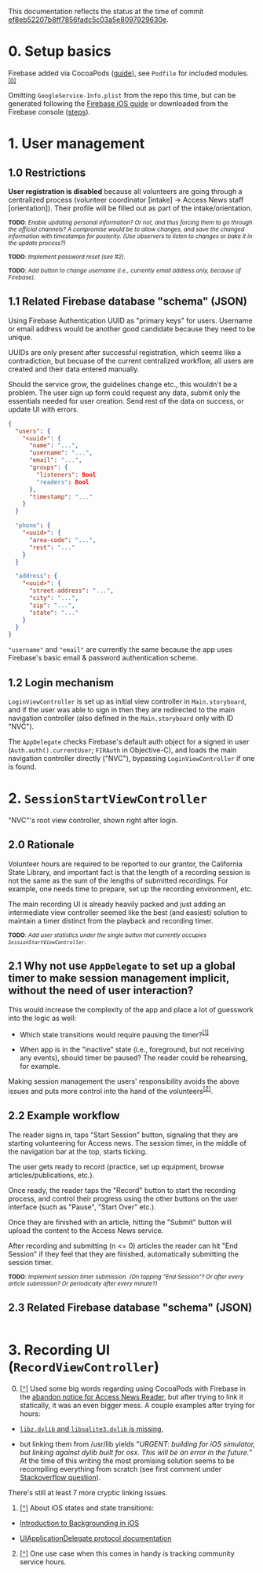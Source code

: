 This documentation reflects the status at the time of commit [ef8eb52207b8ff7856fadc5c03a5e8097929630e](https://github.com/society-for-the-blind/Access-News-Reader_iOS/commit/ef8eb52207b8ff7856fadc5c03a5e8097929630e).

# 0. Setup basics

Firebase added via CocoaPods ([guide](https://firebase.google.com/docs/ios/setup)), see `Podfile` for included modules.<sup id="note-0-up"><a href="#user-content-note-0-bottom">[0]</a></sup>

Omitting `GoogleService-Info.plist` from the repo this time, but can be generated following the [Firebase iOS guide](https://firebase.google.com/docs/ios/setup) or downloaded from the Firebase console ([steps](https://support.google.com/firebase/answer/7015592)).

# 1. User management

## 1.0 Restrictions

**User registration is disabled** because all volunteers are going through a centralized process (volunteer coordinator [intake] -> Access News staff [orientation]). Their profile will be filled out as part of the intake/orientation.

<sup>**TODO**: _Enable updating personal information? Or not, and thus forcing them to go through the official channels? A compromise would be to allow changes, and save the changed information with timestamps for posterity. (Use observers to listen to changes or bake it in the update process?)_</sup>

<sup>**TODO**: _Implement password reset (see #2)._</sup>

<sup>**TODO**: _Add button to change username (i.e., currently email address only, because of Firebase)._</sup>

## 1.1 Related Firebase database "schema" (JSON)

Using Firebase Authentication UUID as "primary keys" for users. Username or email address would be another good candidate because they need to be unique.

UUIDs are only present after successful registration, which seems like a contradiction, but becuase of the current centralized workflow, all users are created and their data entered manually.

Should the service grow, the guidelines change etc., this wouldn't be a problem. The user sign up form could request any data, submit only the essentials needed for user creation. Send rest of the data on success, or update UI with errors.

```json
{
  "users": {
    "<uuid>": {
      "name": "...",
      "username": "...",
      "email": "...",
      "groups": {
        "listeners": Bool
        "readers": Bool
      },
      "timestamp": "..."
    }
  }

  "phone": {
    "<uuid>": {
      "area-code": "...",
      "rest": "..."
    }
  }

  "address": {
    "<uuid>": {
      "street-address": "...",
      "city": "...",
      "zip": "...",
      "state": "..."
    }
  }
}
```

`"username"` and `"email"` are currently the same because the app uses Firebase's basic email & password authentication scheme.

## 1.2 Login mechanism

`LoginViewController` is set up as initial view controller in `Main.storyboard`, and if the user was able to sign in then they are redirected to the main navigation controller (also defined in the `Main.storyboard` only with ID "NVC").

The `AppDelegate` checks Firebase's default auth object for a signed in user (`Auth.auth().currentUser`; `FIRAuth` in Objective-C), and loads the main navigation controller directly ("NVC"), bypassing `LoginViewController` if one is found.

# 2. `SessionStartViewController`

"NVC"'s root view controller, shown right after login.

## 2.0 Rationale

Volunteer hours are required to be reported to our grantor, the California State Library, and important fact is that the length of a recording session is not the same as the sum of the lengths of submitted recordings. For example, one needs time to prepare, set up the recording environment, etc.

The main recording UI is already heavily packed and just adding an intermediate view controller seemed like the best (and easiest) solution to maintain a timer distinct from the playback and recording timer.

<sup>**TODO**: _Add user statistics under the single button that currently occupies `SessionStartViewController`_.</sup>

## 2.1 Why not use `AppDelegate` to set up a global timer to make session management implicit, without the need of user interaction?

This would increase the complexity of the app and place a lot of guesswork into the logic as well:

  + Which state transitions would require pausing the timer?<sup id="note-1-up"><a href="#user-content-note-1-bottom">[1]</a></sup>

  + When app is in the "inactive" state (i.e., foreground, but not receiving any events), should timer be paused? The reader could be rehearsing, for example.

Making session management the users' responsibility avoids the above issues and puts more control into the hand of the volunteers<sup id="note-2-up"><a href="#user-content-note-2-bottom">[2]</a></sup>.

## 2.2 Example workflow

The reader signs in, taps "Start Session" button, signaling that they are starting volunteering for Access news. The session timer, in the middle of the navigation bar at the top, starts ticking.

The user gets ready to record (practice, set up equipment, browse articles/publications, etc.).

Once ready, the reader taps the "Record" button to start the recording process, and control their progress using the other buttons on the user interface (such as "Pause", "Start Over" etc.).

Once they are finished with an article, hitting the "Submit" button will upload the content to the Access News service.

After recording and submitting (n <= 0) articles the reader can hit "End Session" if they feel that they are finished, automatically submitting the session timer.

<sup>**TODO**: _Implement session timer submission. (On tapping "End Session"? Or after every article submission? Or periodically after every minute?)_</sup>

## 2.3 Related Firebase database "schema" (JSON)

```json

```

# 3. Recording UI (`RecordViewController`)



0) <a id="note-0-bottom" href="#user-content-note-0-up">[^]</a> Used some big words regarding using CocoaPods with Firebase in the [abandon notice for Access News Reader](https://github.com/society-for-the-blind/Access-News-Reader-iOS), but after trying to link it statically, it was an even bigger mess. A couple examples after trying for hours:

+ [`libz.dylib` and `libsqlite3.dylib` is missing](https://github.com/firebase/quickstart-ios/issues/247),

+ but linking them from /usr/lib yields "_URGENT: building for iOS simulator, but linking against dylib built for osx. This will be an error in the future._" At the time of this writing the most promising solution seems to be recompiling everything from scratch (see first comment under [Stackoverflow question](https://stackoverflow.com/questions/23092201/ld-building-for-ios-simulator-but-linking-against-dylib#comment-35296130)).

There's still at least 7 more cryptic linking issues.

1) <a id="note-1-bottom" href="#user-content-note-1-up">[^]</a> About iOS states and state transitions:

  + [Introduction to Backgrounding in iOS](https://docs.microsoft.com/en-us/xamarin/ios/app-fundamentals/backgrounding/introduction-to-backgrounding-in-ios)

  + [UIApplicationDelegate protocol documentation](https://developer.apple.com/documentation/uikit/uiapplicationdelegate)

2) <a id="note-2-bottom" href="#user-content-note-2-up">[^]</a> One use case when this comes in handy is tracking community service hours.
